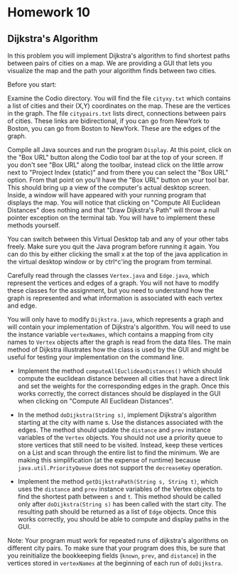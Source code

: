 # Homework 10

## Dijkstra's Algorithm

In this problem you will implement Dijkstra's algorithm to find shortest paths between pairs of cities on a map. We are providing a GUI that lets you visualize the map and the path your algorithm finds between two cities.

Before you start:

Examine the Codio directory.  You will find the file `cityxy.txt` which contains a list of cities and their (X,Y) coordinates on the map. These are the vertices in the graph. The file `citypairs.txt` lists direct, connections between pairs of cities. These links are bidirectional, if you can go from NewYork to Boston, you can go from Boston to NewYork. These are the edges of the graph.

Compile all Java sources and run the program `Display`. At this point, click on the "Box URL" button along the Codio tool bar at the top of your screen. If you don't see "Box URL" along the toolbar, instead click on the little arrow next to "Project Index (static)" and from there you can select the "Box URL" option. From that point on you'll have the "Box URL" button on your tool bar.  This should bring up a view of the computer's actual desktop screen. Inside, a window will have appeared with your running program that displays the map. You will notice that clicking on "Compute All Euclidean Distances" does nothing and that "Draw Dijkstra's Path" will throw a null pointer exception on the terminal tab. You will have to implement these methods yourself.

You can switch between this Virtual Desktop tab and any of your other tabs freely.  Make sure you quit the Java program before running it again. You can do this by either clicking the small x at the top of the java application in the virtual desktop window or by ctrl^c'ing the program from terminal.

Carefully read through the classes `Vertex.java` and `Edge.java`, which represent the vertices and edges of a graph. You will not have to modify these classes for the assignment, but you need to understand how the graph is represented and what information is associated with each vertex and edge.

You will only have to modify `Dijkstra.java`, which represents a graph and will contain your implementation of Dijkstra's algorithm. You will need to use the instance variable `vertexNames`, which contains a mapping from city names to `Vertex` objects after the graph is read from the data files. The main method of Dijkstra illustrates how the class is used by the GUI and might be useful for testing your implementation on the command line.

* Implement the method `computeAllEuclideanDistances()` which should compute the euclidean distance between all cities that have a direct link and set the weights for the corresponding edges in the graph. Once this works correctly, the correct distances should be displayed in the GUI when clicking on "Compute All Euclidean Distances".

* In the method `doDijkstra(String s)`, implement Dijkstra's algorithm starting at the city with name s. Use the distances associated with the edges. The method should update the `distance` and `prev` instance variables of the `Vertex` objects. You should not use a priority queue to store vertices that still need to be visited. Instead, keep these vertices on a List and scan through the entire list to find the minimum. We are making this simplification (at the expense of runtime) because `java.util.PriorityQueue` does not support the `decreaseKey` operation.

* Implement the method `getDijkstraPath(String s, String t)`, which uses the `distance` and `prev` instance variables of the Vertex objects to find the shortest path between `s` and `t`. This method should be called only after `doDijkstra(String s)` has been called with the start city. The resulting path should be returned as a list of `Edge` objects. Once this works correctly, you should be able to compute and display paths in the GUI.

Note: Your program must work for repeated runs of dijkstra's algorithms on different city pairs.  To make sure that your program does this, be sure that you reinitialize the bookkeeping fields (`known`, `prev`, and `distance`) in the vertices stored in `vertexNames` at the beginning of each run of `doDijkstra`. 
